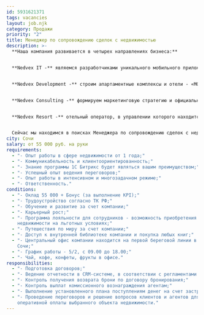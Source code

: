 ```yaml
---
id: 5931621371
tags: vacancies
layout: job.njk
category: Продажи
priority: "2"
title: Менеджер по сопровождению сделок с недвижимостью
description: >-
  **Наша компания развивается в четырех направлениях бизнеса:**


  **Nedvex IT -** являемся разработчиками уникального мобильного приложения - базы новостроек г. Сочи, объединяющей застройщиков и агентов недвижимости.


  **Nedvex Development -** строим апартаментные комплексы и отели - «МОНЕ», «VOLNA RESORT», «ATRIUM AVENUE», «VERDI» и др.


  **Nedvex Consulting -** формируем маркетинговую стратегию и официальные отделы продаж для застройщиков «под ключ». Представляем 11 объектов недвижимости в г. Сочи.


  **Nedvex Resort -** отельный оператор, в управлении которого находится 4 апартаментных комплекса «МОНЕ», «VOLNA RESORT», «ATRIUM AVENUE», «VERDI».


  Сейчас мы находимся в поисках Менеджера по сопровождению сделок с недвижимостью в направление **Nedvex Consulting.**
city: Сочи
salary: от 55 000 руб. на руки
requirements:
  - "- Опыт работы в сфере недвижимости от 1 года;"
  - "- Коммуникабельность и клиентоориентированность;"
  - "- Знание программы 1С Битрикс будет являться вашим преимуществом;"
  - "- Успешный опыт ведения переговоров;"
  - "- Опыт работы в интенсивном и многозадачном режиме;"
  - "- Ответственность."
conditions:
  - "- Оклад 55 000 + Бонус (за выполнение KPI);"
  - "- Трудоустройство согласно ТК РФ;"
  - "- Обучение и развитие за счет компании;"
  - "- Карьерный рост;"
  - "- Программа лояльности для сотрудников - возможность приобретения
    недвижимости на льготных условиях;"
  - "- Путешествия по миру за счет компании;"
  - "- Доступ к внутренней библиотеке компании и покупка любых книг;"
  - "- Центральный офис компании находится на первой береговой линии в центре г.
    Сочи;"
  - "- График работы - 5/2, с 09.00 до 18.00;"
  - "- Чай, кофе, конфеты, фрукты в офисе."
responsibilities:
  - "- Подготовка договоров;"
  - "- Ведение отчетности в CRM-системе, в соответствии с регламентами компании;"
  - "- Контроль получения возврата брони по договору бронирования;"
  - "- Контроль выплат комиссионного вознаграждения агентам;"
  - "- Выполнение установленного плана поступлениям денег на счет застройщика;"
  - "- Проведение переговоров и решение вопросов клиентов и агентов для
    оперативной оплаты выбранного объекта недвижимости."
---
```

